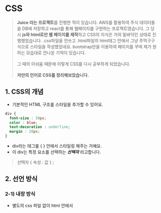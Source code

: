 # CSS
>  **Juice 라는 프로젝트**를 진행한 적이 있습니다. AWS를 활용하여 주식 데이터들을 DB에 저장하고 react를 통해 웹페이지를 구현하는 프로젝트였습니다. 그 당시 **js와 html로만 웹 페이지를 제작**하고  CSS의 지식은 거의 밑바닥인 상태로 진행했었습니다. .css파일을 안쓰고 .html파일의 html태그 안에서 그냥 주먹구구식으로 스타일을 작성했었네요. bootstrap만을 이용하여 페이지를 꾸며 제가 원하는 모습대로 안나온 기억이 있습니다.<br><br> 그 때의 아쉬움 때문에 이렇게 CSS를 다시 공부하게 되었습니다. <br><br>**저만의 언어로 CSS를 정리해보았습니다.**
## 1. CSS의 개념
- 기본적인 HTML 구조를 스타일을 추가할 수 있어요. 
```CSS
div {
  font-size : 50px;
  color : blue;
  text-decoration : underline;
  margin : 20px;
}
```
- div라는 태그를 { } 안에서 스타일링 해주는 거예요.
- 이 div는 특정 요소를 선택하는 ___선택자___ 라고합니다.
> 선택자 { 속성 : 값 } ;
## 2. 선언 방식
### 2-1) 내장 방식
- 별도의 css 파일 없이 html 안에서 <style> 태그 안에서 사용합니다.
- 하지만.. css html js 서로 파일을 분리하는 것이 유지 보수 측면에서 좋겠죠? 권장하지 않아요.
### 2-2) 인라인 방식
```html
<div style = "color" : red;> </div>
```
- 편리해보이지만 CSS 우선순위 개념에서 인라인 방식이 너무 우선적입니다.
- 너무 지나치게 우선해서 덮어써가며 수정하고 싶어도 수정이 안되는 경우도 있어요. (유지보수가 힘들 수 있어요.)
### 2-3) 링크 방식 (병렬 방식)
```html
<link rel="stylesheet" href="./css/main.css">
```
- 링크를 통해 외부 css파일을 링크하는 방식입니다.
### 2-4) import 방식 (직렬 방식)
- html 내부에서는 👇👇👇
```html
<link rel="stylesheet" href="./css/main.css">
```
- css 내부에서는 👇👇👇 아래처럼 직렬로 연결합니다.
```css
@import url("./box.css"); // 또 다른 css 파일의 경로
```
- css가 또 다른 css파일을 부르는 구조입니다.
- main.css가 html에 연결이 되어 main.css가 box.css를 import 하기 전까지는 box.css는 html에 적용이 안 됩니다. (연결이 지연될 수 있어요.)
  
## 3. CSS 선택자
### 3-1) 기본 선택자
> 전체 선택자
```css
* {
  color : red;  
}
  ```
  - 모든 요소를 선택합니다.
  > 태그 선택자
  ```css
   li {
      color : red;
  }
  ```
  - 특정 태그 이름을 기준으로 선택합니다. 가장 기본적이죠?
  > 클래스 선택자 . 
  ```css
  .orange {
    color : red;
  }
  ```
  ```html
  <li class="orange"> 오렌지 </li>
  <div class="orange"> 오렌지 </div>
  ```
  - .이 꼭 필요합니다. 
  > 아이디 선택자 #
   ```css
  #orange {
    color : red;
  }
  ```
  ```html
  <li id="orange"> 오렌지 </li>
  ```
### 3-2) 복합 선택자
  - 기본 선택자를 조합해서 사용하는 겁니다.
  > 일치 선택자 
  - 선택자 A 와 선택자 B를 동시에 만족하는 요소 선택
  ```css
  span.orange {
    color : red;
  }
  ```
  - 태그는 span, 클래스는 orange 인 경우에 스타일 적용해!
  
  > 자식 선택자 >
  ```css
  ul > .orange {
    color : red;
  }
  ```
  ```html
  <ul>
    <li> 사과 </li>
    <li class = "orange"> 오렌지 </li>
  </ul>  
  ```
  - 부모요소가 ul인 자식 중에서 class가 oragne인 친구들만 스타일 적용해!
  
  > 하위 선택자 (띄어쓰기)
  ```css
  div .orange {
    color : red;
  }
  ```
  - 공백문자로 구분합니다.
  - div라는 태그 선택자 + class가 orange인 친구를 찾자.
  - 하위 선택자를 더 많이 사용합니다.
  
  > 인접 형제 선택자
  ```css
  .orange + li {
    color : red; 
  }
  ```
  ```html
  <ul>
    <li> 사과 </li>
    <li class = "orange"> 오렌지 </li>
    <li> 망고 </li>
    <li> 수박 </li>
  </ul>  
  ```
  - 같은 부모를 공유하는 li 태그 중 바로 **다음 형제 하나만** 골라요.
  - 신기하게도 오렌지가 아니라 망고가 선택되게 됩니다.
  
  > 일반 형제 선택자
  ```css
  .orange ~ li {
    color : red; 
  }
  ```
  ```html
  <ul>
    <li> 사과 </li>
    <li class = "orange"> 오렌지 </li>
    <li> 망고 </li>
    <li> 수박 </li>
  </ul>  
  ```
  - 같은 부모를 공유하는 li 태그 중 바로 **다음 형제 모두**를 골라요.
  - 망고와 수박이 선택됩니다.
### 3-3) 가상 클래스 선택자
  > Hover
  - **마우스 올리면 변화**를 만들 수 있어요.
  ```css
  a:hober {
    color : red;
  }
  ```
  - 마우스 커서를 a 태그 위에 올리면 빨간색으로 변하는 예제입니다.
  
  > Active
  - **마우스를 클릭하고 있는 동안 변화**를 만들 수 있어요.
  ```css
  a:active {
    color : red;
  }
  ```
  
  > Focus
  - 포커스는 가능한 요소가 일반적으로 input 요소입니다.
  - 마우스 눌렀을 때 켜집니다.
  ```css
  input:focus {
    background-color : orange;
  }
  ```
  - input 박스를 누르면 변화가 일어나요.
  - focus가 가능한 요소는 select, text area, input ... 정도가 있어요.
  - div같이 안되는 요소에는 html에서 tabindex="-1" 속성을 주면 되긴하는데 권장하지 않아요.
  
  > First Child 
  - 형제 요소 중 선택자가 첫째라면 선택합니다.
  ```css
  .fruits span:first-child{
    color : red;
  }
  ```
  - first-child 👉 형제 요소 중 첫째만 선택할건데
  - span 👉 span 태그를 가지는 친구여야하고
  - .fruit 띄어쓰기👉 fruit 클래스를 가지는 요소의 후손이여야해.
  
  > Last Child 
  - first-child라 똑같지만 막내를 찾는 겁니다.
  
  > Nth Child 
  - 비슷합니다.
  ```css
  .fruits *:nth-child(2){
    color : red;
  }
  ```
  👆👆 둘째를 찾을 건데 어떤 태그든 상관없이 fruits class의 후손이면 됨.
   ```css
  .fruits *:nth-child(2n){
    color : red;
  }
  ```
  👆👆 2번째, 4번째, ... 친구들을 찾을 겁니다.
  
  > 부정 선택자
  - Not 사용
  ```css
  .fruits *:note(span){
    color :red;
  }
  ```
  👆👆 span 제외하고 fruits class 내 모든 태그들을 선택합니다.
  
  ### 3-4) 가상 요소 선택자
  > Before
  - 콜론이 두 개!
  - before라는 가상의 요소를 만들어서 class 가 덮은 요소 앞에 삽입하는 선택자입니다.
  ```css
  .box::before {
    content:"앞!";
  }
  ```
  ```html
  <div class="box">
    뒤!
  </div>
  ```
  👉 출력이 **뒤!** 가 아니라** 앞! 뒤!** 로나옵니다.
  
  > After
  - 반대 개념이겠죠?
  ```css
  .box::after{
    content: "";
    display: block;
    width :30px;
    height :30px;
    background :royalblue;
  }
  ```
  - content는 필수로 써야합니다.
  - inline 방식이라 width,hegiht,background가 적용이 안됩니다.
  👉 ```css display: block; ```   속성을 추가하면 적용이 됩니다.
  
  ### 3-5) 속성 선택자
  > 속성만으로 찾기
  ```css
  [disabled] {
    color : red;
  }
  ```
  - disabled 라는 속성을 가진 태그들을 선택합니다.
   ```css
  [type] {
    color : red;
  }
  ```
  - type 이라는 속성을 가진 태그들을 선택합니다.
  > 속성= "값" 
   [type="password"] {
    color : red;
  }
  ```
  ❗️ 태그 없이도 속성,값으로 스타일을 적용시킬 태그들을찾을 수 있어요.
  
  
  ## 4. 스타일 상속
  - class에 스타일을 적용하면 class 하위 요소까지 상속되어 적용됩니다.
  ❗️ **글자/문자 관련 속성들이 대부분 상속됩니다.**<br>
  ### 4-1) 강제 상속 
  - css에서 attribute의 값을 inherit로 주면 됩니다.
  - inherit을 주면 원래 안되는 width, height, .... 같은 속성들도 부모의 것을 그대로 가져 옵니다.
  👇👇 부모 값이 바뀌면 따라서 바뀌어요.
  ```css
  .parent {
  width: 300px;
  height :400px;
  background-color:orange;
  }
  .child {
    width:100px;
    height: inherit;
    background-color : orange;
  }
  ```
  
  ## 5. 선택자 우선순위
  - 어떤 CSS 속성을 먼저 적용을 해줘야할까요?
  1. 점수 높은 선언부터!
  2. 점수 같으면 마지막에 해석된 선언이 우선!<br>

❗️❗️❗️ 우선순위 파악이 생각보다 어렵습니다!
|속성|점수|코드|
|:---:|:---:|:---|
|!important|99999999점| ```css color : red !important ``` 이거도 적당히 씁시다. 초보들만 많이 써요.
|직접 명시 (inline 선언 방식)|1000점|html 내부 선언 (피하는 게 좋아요 우선순위 너무 높아요 ㅠㅠ)|
|ID 선택자|100점|```css #color_yellow { ... }  ```|
|class 선택자|10점|```css .div { ... } ```|
|태그 선택자|1점|```css div { ...} |
|전체 선택자|0점|*|
|상속|0점|```css body {...} ```|
<br>
  
![image](https://user-images.githubusercontent.com/32920566/119309432-43ec8100-bca9-11eb-9d66-96ad48355c65.png)
  
  
  ## 6. 속성
  |제어 가능한 속성|구현|
  |:--:|:--|
  |박스|가로세로 너비, 내부여백 가진 박스|
  |글꼴, 문자|크기,두께|
  |배경|배경 색상,이미지|
  |배치|요소의 위치 조정|
  |플렉스(정렬)|hmtl은 기본적으로 수직이지만, 수평 정렬 시 사용|
  |전환|요소의 전과 후 상태를 애니메이션 처리|
  |변환|요소를 회전, 이동, 크기 조절|
  |띄움|요소를 공중으로 띄움(요소 주변으로 문자가 흐르도록 - 마치 신문기사에서 이미지 옆 글씨)|
  |애니메이션|전환보다 더 복잡한 애니메이션|
  |그리드|엑셀처럼 행과 열의 레이아웃을 만들 수 있음|
  |다단|한컴에서의 단 나누기|
  |필터|이미지 필터|
  
  ### 6-1) width, height
  
 👉 기본값 : auto <br>
 👉 단위 : px, em, vw 등
  
  * 인라인 요소 (eg. span) : 가로 요소가 최대한 줄어들도록 하고 width, height 같은 레이아웃 작업은 불가능합니다. (이건 글자를 처리하기 위한 거예요!)<br>
  * 블록 요소 (eg. div) : 가로 길이가 최대가 되도록
  * max-width, max-height<br>
  👉 최대 너비 제한<br>
  👉 기본값 : none <br>
  👉 단위 : p, em, vw 등<br>
  * min-width, min-height<br>
  👉 최대 너비 제한<br>
  👉 기본값 : 0 <br>
  👉 단위 : p, em, vw 등<br>
  
  |단위|내용|
  |:---:|:---|
  |em|해당 클래스에서의 글자 크기 == 1em|
  |rem|root 기준의 글자 크기 == 1rem|
  |vw|viewport의 가로|
  |vh|viewport의 세로|
  
  
  ❓ 0 px  0vw 뭐가 더 클까요? <br>
  ❗️0은 다 같으므로 단위를 붙이지 마세요!<br>
  
  ### 6-2) margin
  - 외부 여백 <br>
 👉 기본값 : 0 <br>
 👉 지정가능값 : auto (가운데 정렬입니다)<br>
 👉 단위 : px, em, vw 등
  ```css
    margin-bottom: 20px; /* 아래만 */
    margin : 10px 20px; /* 위아래 10px 좌우 20px */
    margin : 10px 20px 30px; /* 위 10px 좌우 20px 아래 40px */
    margin : 10px 20px 30px 40px; /* 시계방향으로 */
    margin : -20px 10px /* 음수로 두면 요소들이 겹쳐짐 */
  ```
  
   ### 6-3) padding
  
  - 내부 여백<br>
 👉 기본값 : 0 <br>
 👉 단위 : px, em, vw 등
  - margin 과 같은 순서로 값을 여러개 줄 수 있어요.
  
   ### 6-4) border 
  - 순서대로 선-두께, 선-종류, 선-색상 <br>
 👉 기본값 : black <br>
  
  ``` css
    border : 10px solid orange;
  ```
  1. border-width : medium thin thick 존재하지만 숫자로 씁시다. 위의 10px 처럼 숫자로! <br>
  2. border-style : solid (실선) , dashed (파선), dotted (점선), ... <br>
  3. border-color : 기본 black <br>
  👉 색상은 색상이름(Black), Hex 색상코드 (#FFFFFF) RGB - rgb(255,255,255), RGBA - rgba(0,0,0,0.5)로 표현할 수 있어요. <br>
  👉 border-top ,buttom, right, left 도 존재합니다. <br>
  
   ### 6-5) border-radius 
  - border를 둥굴게
 👉 기본값 : 0 <br>
  ```css
    border-radius : 10px; /* 전체를 둥글게 */ 
    border-radius : 0 10px 0 0; /* 오른쪽 상단만 둥글게 */
  ```
   ### 6-5) box-sizing
  - 요소의 크기 계산 기준을 지정 <br>
 👉 기본값 : content-box / 요소의 내용만으로 크기를 계산 <br> 
 👉 입력 가능값 : border-box / 요소 내용 + padding + border 를 다 합쳐서 크기를 계산<br>
  
  ```css 
      tem:first-child {
        border: 4px solid red; /* 경계선 추가하면 원래 요소가 더 커짐 */
        padding : 20px; /* 내부 패딩하면 요소가 더 커짐 */
        box-sizing : border-box; /* 하지만 이때 border-box하면 원래 크기를 유지하면서 경계선과 padding을 진행함! */
    }
  ```
  
   ### 6-6) overflow
  - 요소의 크기 이상으로 내용이 넘치면 넘친걸 어떻게 보여줄지 설정해요.
 👉 기본값 : visible / 넘쳐도 보여주세요 <br> 
 👉 입력 가능값 : hidden, scroll, auto / 이름만 봐도 느낌 오시죠?<br>
  ![image](https://user-images.githubusercontent.com/32920566/120620141-a27ae180-c497-11eb-86ac-a55fff2e816f.png)<br>
  ※ scroll은 가로 세로 축 무조건 만들어요 ㅠㅠ 그래서 그냥 auto로 자동적으로 스크롤바를 만들어주는게 일반적이예요<br>
  - overflow-x : x축 넘치는 부분만 체크해요
  - overflow-y : y축 넘치는 부분만 체크해요
  
  
 ### 6-7) display
  - 화면 출력을 어떻게 보여줄지 결정해요.
  
  
  |요소|설명|
  |---|---|
  |block|상자 요소|
  |inline|글자 요소|
  |inline-block|기본적으로 글자 + 상자 요소(가로 세로 지정이 가능해요)|
  |flex|플렉스 박스 (1차원 레이아웃, 축 1개)|
  |grid|그리드 (2차원 레이아웃, 축 2개)|
  |none|보여짐 특성 없어요, 화면에서 사라져|
  |기타|table, table-row, table-cell|
  ```css
  span{
      width : 120px;
      height : 30px;
      background-color: royalblue;
      color : white;
      display : block;
  }
  ```
  - 위처럼 inline값인 글씨를 block으로 만들어 가로, 세로 길이를 줄 수 있어요.
  
  ### 6-8) opacity
  - 요소의 투명도를 결정합니다.
 👉 기본값 :1 / 완전 불투명 <br> 
 👉 입력 가능값: 0~1 / 조절하세용<br>
  
  
  ### 6-9) 글꼴
  
  
  |속성|기능|구체적 내용|
  |:---:|:---:|:---|
  |font-size|글꼴 크기|기본적으로 16px|
  |font-weight|두께|700(bold), normal(400) 100~900으로 조절 가능합니다.|
  |font-style|글꼴 기울임|italic|
  |font-family|글꼴|글꼴1,글꼴2..... 글꼴계열 : 여러 후보 작성 가능, 앞의 후보부터 시도해보고 안되면 글꼴계열을 사용합니다. (글꼴 이름에 띄어쓰기 있으면 ""로 묶어주세요 아니면 다 ""로 묶는 습관 들여도 괜찮아요)<br> sans-serif : 고딕체 계열로 웹에서 대부분 씁니다. 따라서 글꼴계열로 작성하세요. |
  |line-weight|상하 장평|기본적으로 normal(1) eg) 1.4는 글꼴 크기의 1.4배가 높이가 됩니다. 뭔가 상하좌우 여백을 맞춰 정렬하려는 느낌이 있어요.|
  |text-decoration|문자 장식(선 긋기)|none, underline, overline, line-through|
  |text-align|정렬|left,right,center,justify(양쪽 정렬)|
  |color|글 생삭|rgb(0,0,0)이 기본값
  |text-indent|들여쓰기,내어쓰기|50px, -50px|
  
  
  ### 6-10) 배경
  ```css
    div {
      width : 200px;
  
      height : 100px;
  
      background-color : orange; /*이미지 색상 👉기본 transparent*/ 
  
      background-image : url("경로"); /*배경 이미지, 안전하게 따옴표를 써줍시다.*/
  
      background-size : 200px; /*이미지 가로 세로 크기 , 가로 세로 둘 다 작성할 수 있지만 가로만 쓰면 비율 조절 알아서 해줘요.
                                👉기본 : auto  가능값: cover(더 넓은범위에 맞춰서 짤림)contain(더 작은거에 맞춰서 안짤림), 단위 */
  
      background-repeat : no-repeat; /*기본적으로 이미지가 요소 크기에 맞추어 반복되어 나오므로 그걸 방지
                                       👉repeat, no-repeat, repeat-x, repeat-y사용 가능*/
  
      background-position : top right; /*이미지를 요소에 맞추어 정렬
                                        👉기본 : 0% 0%   방향 : top,bottom,center,right,left   단위 : px,em,rem*/
  
      background-position : 100px 30px; /*단위로도 사용가능*/
  
      background=attachment : /*배경 이미지 스크롤 특성 지정
                               👉기본 :scroll 가능값 : fixed(스크롤은 움직이는데 이미지는 가만히 있어요. 뷰포트에 고정) */
    }
  ```

   ### 6-11) 배치
  - 요소의 위치는 반드시 반드시 **어떠한 기준을 잡고 설정해야 해요!**  
  
  
  |속성|기능|구체적 내용|
  |:---:|:---:|:---|
  |position|요소의 위치를 지정|기본 : static / 가능값 : relative(요소 자신 기준), absolute(부모 요소 기준), fixed(뷰포트 기준), sticky(스크롤 영역 기준)|
  |top bottom left right|위치 지정 |기본 : auto, 가능값 : 양수 음수|
  
  ❗️❗️  position : relavtive를 이용하는 배치는 거의 사용하지 않아요. 대부분 absolute 써요. 다른 요소들의 위치가 혼동이 올 수 있기 때문이예요.<br>
  - position을 쓰면 동급 친구들과의 상호작용이 유지됩니다. absolute를 쓰면 동급 친구들과의 상호작용이 무너집니다.
  - position : absolute를 쓰려면 위치상 부모 요소를 지정해줘야 해요. 따라서 구조 상에서 부모한테 position: relative를 써줘야해요. ( position : relavtive 는 대부분 이 때만 사용됩니다.)
  - 개념이 헷갈릴 수 있어요. 부모를 계속 찾아간다고 생각하세요. 부모를 찾아갔는데 그 부모가 position : 값으로 지정이 되어있다면 사용가능하겠죠?<br>
  ※ absolute(부모 요소 기준), fixed(뷰포트 기준)를 사용하면 display :block이 기본적으로 적용됩니다.<br><br>
  ❗️❗️ 요소 쌓임 순서
  - 어떤 요소가 더 위에 보일지 결정하는 방식입니다.
  1. 요소에 position 속성이 있으면 더 위에 쌓여요. 
  2. z-index 속성의 숫자가 높을수록 위에 쌓여요.
  3. HTML의 구조로 볼 때 나중에 써질수록 위에 쌓여요.
  👇👇👇 아래 예시로 확인해봅시당.
  ```css
  .container .item:nth-child(1){
  width : 100px;
  height : 100px;
  position : relative;
  z-index : 1;         /*기본 0 이고 -1까지도 사용합니다. 귀찮다고 999 입력하면 관리가 어려워요! 코딩할때부터 잘 관리해서 써주세요.*/
}
.container .item:nth-child(2){
  width : 100px;
  height : 100px;
  position : absolute;
  top : 50px;
  left: 50px;
  z-index : 2; 
  
}
.container .item:nth-child(3){
  width : 100px;
  height : 100px;
  z-index : 3;
}
```
  ![image](https://user-images.githubusercontent.com/32920566/120648810-03fe7880-c4b7-11eb-8642-e91860a89b20.png)
<br><br>
### 6-12) 정렬 (flex)
  - 수평, 수직 정렬을 위해 사용합니다.
  - 부모 요소에 ``` dispaly : flex; ``` 주면 child들이 수평정렬 됩니다. 그러면, 부모를 flex container라고 부르고 child들을  flex items라고 부릅니다.
  ```css
    body {
      display : flex; /* inline-flex, inline, block을 넣을 수 있어요. */
    }
  ```
  -
  
  |부모요소 속성|기능|자세히|
  |:---:|:---:|:---|
  |flex-direction|주축 설정|``` row(수평), row-reverse, column(수직), column-reverse ```|
  |justify-content|주축의 정렬 방법(수평정렬 느낌)|```기본:flex-start 가능값:flex-end,center```|
  |align-content|교차 축의 여러 줄 정렬 방법(수직정렬 느낌)|```기본:stretch 가능값:flex-start,flex-end,center```<br>stretch는 부모 container를 꽉 채우면서 정렬, flex-start는 child들이 다닥다닥 붙게 모두 start를 기준으로 정렬합니다.|
  ||||
  ||||
  ||||
  
  |자식요소 속성|기능|자세히|
  |:---:|:---:|:---|
  |flex-wrap|자식요소 줄바꿀까 말까|``` 기본:no-wrap, wrap``` no-wrap은 한줄에서 다하려고해서 찌그러지고 wrap은 넘치면 줄바꿈해줘요|
